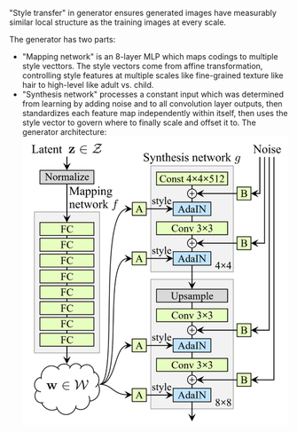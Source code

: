 


"Style transfer" in generator ensures generated images have measurably similar local structure as the training images at every scale.

The generator has two parts:
- "Mapping network" is an 8-layer MLP which maps codings to multiple style vecttors. The style vectors come from affine transformation, controlling style features at multiple scales like fine-grained texture like hair to high-level like adult vs. child.
- "Synthesis network" processes a constant input which was determined from learning by adding noise and to all convolution layer outputs, then standardizes each feature map independently within itself, then uses the style vector to govern where to finally scale and offset it to.
 The generator architecture:
 ![](Algorithms/Models/ANN/Architectures/StyleGAN%20generator.png)